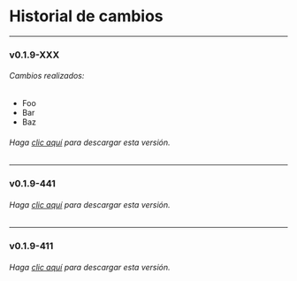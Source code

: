 # Historial de cambios

---

### v0.1.9-XXX
###### Cambios realizados:
* Foo
* Bar
* Baz

###### Haga [clic aquí](https://github.com/surixArg/tador/tree/main/v0.1.9-XXX) para descargar esta versión.

---

### v0.1.9-441
###### Haga [clic aquí](https://github.com/surixArg/tador/tree/main/v0.1.9-441) para descargar esta versión.

---

### v0.1.9-411
###### Haga [clic aquí](https://github.com/surixArg/tador/tree/main/v0.1.9-411) para descargar esta versión.
